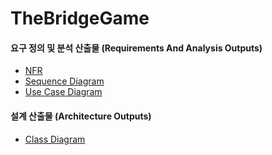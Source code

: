 # TheBridgeGame


#### 요구 정의 및 분석 산출물 (Requirements And Analysis Outputs)

* [NFR](/RequirementsOutput/1.NFR.pdf)
* [Sequence Diagram](/RequirementsOutput/sequencediagram.pdf)
* [Use Case Diagram](/RequirementsOutput/Usecasediagram.pdf)

  
#### 설계 산출물 (Architecture Outputs)

* [Class Diagram](/ArchitectureOutput/classdiagram.pdf)

